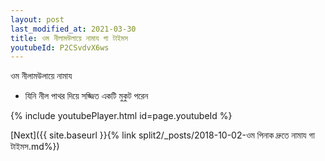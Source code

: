 ```yaml
---
layout: post
last_modified_at: 2021-03-30
title: ওম নীলামউলায়ে নামায গা টাইমস
youtubeId: P2CSvdvX6ws
---
```

 
 
 ওম নীলামউলায়ে নামায  
 
 -  যিনি নীল পাথর দিয়ে সজ্জিত একটি মুকুট পরেন 
 
  
 
  
 
 
 
 
 
 


{% include youtubePlayer.html id=page.youtubeId %}
 
[Next]({{ site.baseurl }}{% link  split2/_posts/2018-10-02-ওম পিনাক দ্রুতে নামায গা টাইমস.md%})
 
